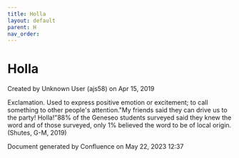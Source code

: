 ```yaml
---
title: Holla
layout: default
parent: H
nav_order:
---
```


# Holla

Created by  Unknown User (ajs58) on Apr 15, 2019

Exclamation. Used to express positive emotion or excitement; to call something to other people's attention.&quot;My friends said they can drive us to the party! Holla!&quot;88% of the Geneseo students surveyed said they knew the word and of those surveyed, only 1% believed the word to be of local origin.(Shutes, G-M, 2019)

Document generated by Confluence on May 22, 2023 12:37


